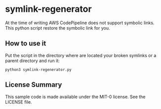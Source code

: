 # symlink-regenerator
At the time of writing AWS CodePipeline does not support symbolic links.
This python script restore the symbolic link for you.

## How to use it
Put the script in the directory where are located your broken symlinks or a parent directory and run it:
```
python3 symlink-regenerator.py
```

## License Summary
This sample code is made available under the MIT-0 license. See the LICENSE file.